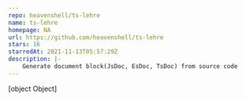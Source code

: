 ```yaml
---
repo: heavenshell/ts-lehre
name: ts-lehre
homepage: NA
url: https://github.com/heavenshell/ts-lehre
stars: 16
starredAt: 2021-11-13T05:57:29Z
description: |-
    Generate document block(JsDoc, EsDoc, TsDoc) from source code
---
```


[object Object]
